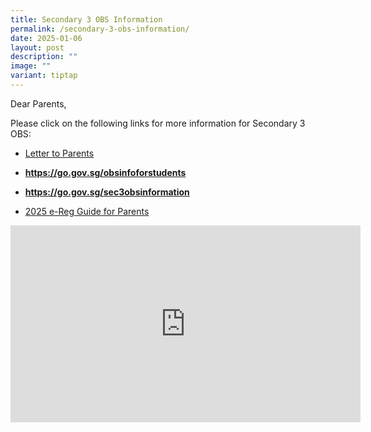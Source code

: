 ```yaml
---
title: Secondary 3 OBS Information
permalink: /secondary-3-obs-information/
date: 2025-01-06
layout: post
description: ""
image: ""
variant: tiptap
---
```

<p>Dear Parents,</p>
<p>Please click on the following links for more information for Secondary
3 OBS:</p>
<ul data-tight="true" class="tight">
<li>
<p><a href="/files/Announcements/Letter_to_Parents__2025_MOC_.pdf" rel="noopener nofollow" target="_blank">Letter to Parents</a>
</p>
</li>
<li>
<p><strong><a href="https://go.gov.sg/obsinfoforstudents" rel="noopener noreferrer nofollow" target="_blank">https://go.gov.sg/obsinfoforstudents</a></strong>
</p>
</li>
<li>
<p><strong><a href="https://go.gov.sg/sec3obsinformation" rel="noopener noreferrer nofollow" target="_blank">https://go.gov.sg/sec3obsinformation</a></strong>
</p>
</li>
<li>
<p><a href="/files/Announcements/eReg_Guide_2025_Parents.pdf" rel="noopener nofollow" target="_blank">2025 e-Reg Guide for Parents</a>
</p>
</li>
</ul>
<div class="iframe-wrapper">
<iframe height="315" width="560" allowfullscreen="true" frameborder="0" src="https://www.youtube.com/embed/ppEnLMOJAJE?si=y7iwJRcE-qbR0BSg"></iframe>
</div>
<p></p>